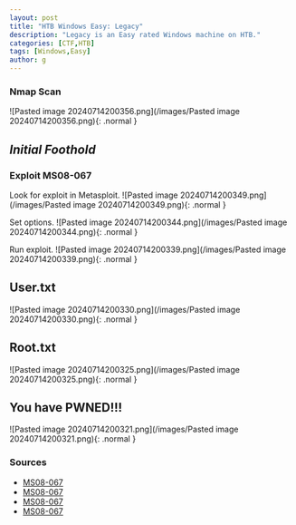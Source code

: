 ```yaml
---
layout: post
title: "HTB Windows Easy: Legacy"
description: "Legacy is an Easy rated Windows machine on HTB."
categories: [CTF,HTB]
tags: [Windows,Easy]
author: g
---
```


### Nmap Scan
![Pasted image 20240714200356.png](/images/Pasted image 20240714200356.png){: .normal }


## _**Initial Foothold**_
### Exploit MS08-067
Look for exploit in Metasploit.
![Pasted image 20240714200349.png](/images/Pasted image 20240714200349.png){: .normal }


Set options.
![Pasted image 20240714200344.png](/images/Pasted image 20240714200344.png){: .normal }


Run exploit.
![Pasted image 20240714200339.png](/images/Pasted image 20240714200339.png){: .normal }


## User.txt
![Pasted image 20240714200330.png](/images/Pasted image 20240714200330.png){: .normal }


## Root.txt
![Pasted image 20240714200325.png](/images/Pasted image 20240714200325.png){: .normal }


## You have PWNED!!!
![Pasted image 20240714200321.png](/images/Pasted image 20240714200321.png){: .normal }



### Sources
- [MS08-067](https://www.getastra.com/blog/security-audit/how-to-hack-windows-xp-using-metasploit-kali-linux-ms08067/)
- [MS08-067](https://www.hackercoolmagazine.com/ms08_067-exploitation-to-hack-windows-xp/)
- [MS08-067](https://support.microsoft.com/en-gb/topic/ms08-067-vulnerability-in-server-service-could-allow-remote-code-execution-ac7878fc-be69-7143-472d-2507a179cd15)
- [MS08-067](https://www.rapid7.com/db/modules/exploit/windows/smb/ms08_067_netapi/)